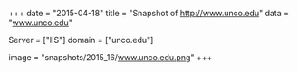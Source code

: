 
+++
date = "2015-04-18"
title = "Snapshot of http://www.unco.edu"
data = "www.unco.edu"

Server = ["IIS"]
domain = ["unco.edu"]

  image = "snapshots/2015_16/www.unco.edu.png"
+++
#
